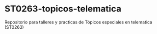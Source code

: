 # ST0263-topicos-telematica
Repositorio para talleres y practicas de Tópicos especiales en telematica (ST0263)
